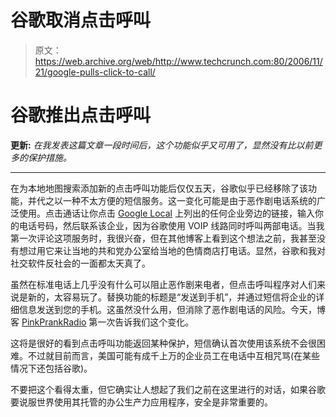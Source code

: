 # 谷歌取消点击呼叫

> 原文：<https://web.archive.org/web/http://www.techcrunch.com:80/2006/11/21/google-pulls-click-to-call/>

# 谷歌推出点击呼叫

 [](https://web.archive.org/web/20210923165511/http://local.google.com/) **更新:** *在我发表这篇文章一段时间后，这个功能似乎又可用了，显然没有比以前更多的保护措施。*

* * *

在为本地地图搜索添加新的点击呼叫功能后仅仅五天，谷歌似乎已经移除了该功能，并代之以一种不太方便的短信服务。这一变化可能是由于恶作剧电话系统的广泛使用。点击通话让你点击 [Google Local](https://web.archive.org/web/20210923165511/http://local.google.com/) 上列出的任何企业旁边的链接，输入你的电话号码，然后联系该企业，因为谷歌使用 VOIP 线路同时呼叫两部电话。当我第一次评论这项服务时，我很兴奋，但在其他博客上看到这个想法之前，我甚至没有想过用它来让当地的共和党办公室给当地的色情商店打电话。显然，谷歌和我对社交软件反社会的一面都太天真了。

虽然在标准电话上几乎没有什么可以阻止恶作剧来电者，但点击呼叫程序对人们来说是新的，太容易玩了。替换功能的标题是“发送到手机”，并通过短信将企业的详细信息发送到您的手机。这虽然没什么用，但消除了恶作剧电话的风险。今天，博客 [PinkPrankRadio](https://web.archive.org/web/20210923165511/http://www.pinkprankradio.com/?p=92) 第一次告诉我们这个变化。

这将是很好的看到点击呼叫功能返回某种保护，短信确认首次使用该系统不会很困难。不过就目前而言，美国可能有成千上万的企业员工在电话中互相咒骂(在某些情况下还包括谷歌)。

不要把这个看得太重，但它确实让人想起了我们之前在这里进行的对话，如果谷歌要说服世界使用其托管的办公生产力应用程序，安全是非常重要的。